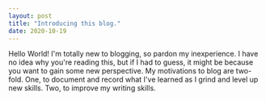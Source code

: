 ```yaml
---
layout: post
title: "Introducing this blog."
date: 2020-10-19
---
```

Hello World! I'm totally new to blogging, so pardon my inexperience. I have no idea why you're reading this, but if I had to guess, it might be because you want to gain some new perspective. My motivations to blog are two-fold. One, to document and record what I've learned as I grind and level up new skills. Two, to improve my writing skills. 
